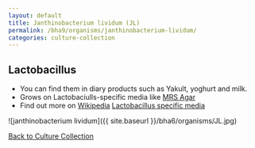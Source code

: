 ```yaml
---
layout: default
title: Janthinobacterium lividum (JL)
permalink: /bha9/organisms/janthinobacterium-lividum/
categories: culture-collection
---
```


## Lactobacillus

* You can find them in diary products such as Yakult, yoghurt and milk.
* Grows on Lactobaciulls-specific media like [MRS Agar](/bha9/cultivation-media/nutrient-agar/)
* Find out more on [Wikipedia](https://en.wikipedia.org/wiki/Lactobacillus) [Lactobacillus specific media](https://www.sigmaaldrich.com/analytical-chromatography/microbiology/microbiology-products.html?TablePage=18000693)

![janthinobacterium lividum]({{ site.baseurl }}/bha6/organisms/JL.jpg) 

[Back to Culture Collection](/bha9/organisms/)
